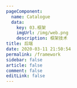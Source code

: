 ```yaml
---
pageComponent: 
  name: Catalogue
  data: 
    key: 03.框架
    imgUrl: /img/web.png
    description: 框架技术
title: 后端
date: 2020-03-11 21:50:54
permalink: /framework
sidebar: false
article: false
comment: false
editLink: false
---
```

